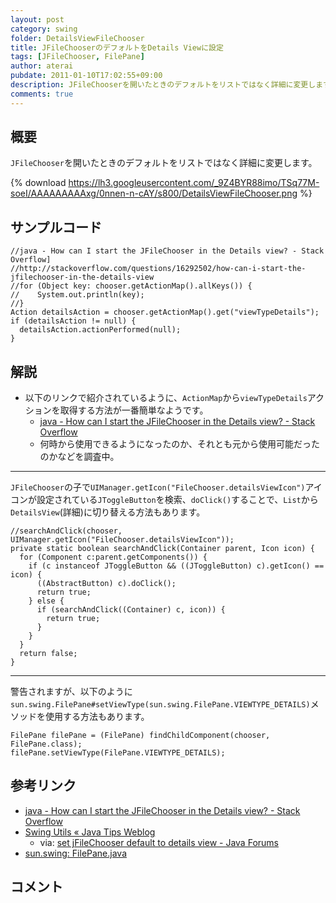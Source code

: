 ```yaml
---
layout: post
category: swing
folder: DetailsViewFileChooser
title: JFileChooserのデフォルトをDetails Viewに設定
tags: [JFileChooser, FilePane]
author: aterai
pubdate: 2011-01-10T17:02:55+09:00
description: JFileChooserを開いたときのデフォルトをリストではなく詳細に変更します。
comments: true
---
```

## 概要
`JFileChooser`を開いたときのデフォルトをリストではなく詳細に変更します。

{% download https://lh3.googleusercontent.com/_9Z4BYR88imo/TSq77M-soeI/AAAAAAAAAxg/0nnen-n-cAY/s800/DetailsViewFileChooser.png %}

## サンプルコード
<pre class="prettyprint"><code>//java - How can I start the JFileChooser in the Details view? - Stack Overflow]
//http://stackoverflow.com/questions/16292502/how-can-i-start-the-jfilechooser-in-the-details-view
//for (Object key: chooser.getActionMap().allKeys()) {
//    System.out.println(key);
//}
Action detailsAction = chooser.getActionMap().get("viewTypeDetails");
if (detailsAction != null) {
  detailsAction.actionPerformed(null);
}
</code></pre>

## 解説
- 以下のリンクで紹介されているように、`ActionMap`から`viewTypeDetails`アクションを取得する方法が一番簡単なようです。
    - [java - How can I start the JFileChooser in the Details view? - Stack Overflow](http://stackoverflow.com/questions/16292502/how-can-i-start-the-jfilechooser-in-the-details-view)
    - 何時から使用できるようになったのか、それとも元から使用可能だったのかなどを調査中。

<!-- dummy comment line for breaking list -->

- - - -
`JFileChooser`の子で`UIManager.getIcon("FileChooser.detailsViewIcon")`アイコンが設定されている`JToggleButton`を検索、`doClick()`することで、`List`から`DetailsView`(詳細)に切り替える方法もあります。

<pre class="prettyprint"><code>//searchAndClick(chooser, UIManager.getIcon("FileChooser.detailsViewIcon"));
private static boolean searchAndClick(Container parent, Icon icon) {
  for (Component c:parent.getComponents()) {
    if (c instanceof JToggleButton &amp;&amp; ((JToggleButton) c).getIcon() == icon) {
      ((AbstractButton) c).doClick();
      return true;
    } else {
      if (searchAndClick((Container) c, icon)) {
        return true;
      }
    }
  }
  return false;
}
</code></pre>

- - - -
警告されますが、以下のように`sun.swing.FilePane#setViewType(sun.swing.FilePane.VIEWTYPE_DETAILS)`メソッドを使用する方法もあります。
<pre class="prettyprint"><code>FilePane filePane = (FilePane) findChildComponent(chooser, FilePane.class);
filePane.setViewType(FilePane.VIEWTYPE_DETAILS);
</code></pre>

## 参考リンク
- [java - How can I start the JFileChooser in the Details view? - Stack Overflow](http://stackoverflow.com/questions/16292502/how-can-i-start-the-jfilechooser-in-the-details-view)
- [Swing Utils « Java Tips Weblog](http://tips4java.wordpress.com/2008/11/13/swing-utils/)
    - via: [set jFileChooser default to details view - Java Forums](http://www.java-forums.org/awt-swing/13733-set-jfilechooser-default-details-view.html)
- [sun.swing: FilePane.java](http://www.docjar.com/html/api/sun/swing/FilePane.java.html)

<!-- dummy comment line for breaking list -->

## コメント
